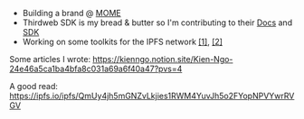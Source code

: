 * Building a brand @ [MOME](https://mome.io/)
* Thirdweb SDK is my bread & butter so I'm contributing to their [Docs](https://github.com/kienngo98/thirdweb-dev-docs) and [SDK](https://github.com/kienngo98/thirdweb-dev-js)
* Working on some toolkits for the IPFS network [[1]](https://github.com/kienngo98/ipfs-remote-pin), [[2]](https://github.com/kienngo98/ipfs-light-client)

Some articles I wrote: https://kienngo.notion.site/Kien-Ngo-24e46a5ca1ba4bfa8c031a69a6f40a47?pvs=4  

A good read: https://ipfs.io/ipfs/QmUy4jh5mGNZvLkjies1RWM4YuvJh5o2FYopNPVYwrRVGV
